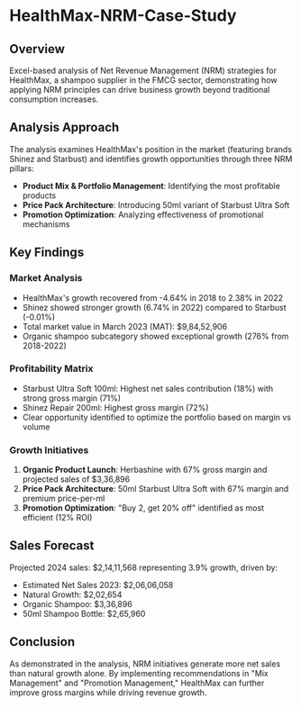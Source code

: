 # HealthMax-NRM-Case-Study

## Overview
Excel-based analysis of Net Revenue Management (NRM) strategies for HealthMax, a shampoo supplier in the FMCG sector, demonstrating how applying NRM principles can drive business growth beyond traditional consumption increases.

## Analysis Approach
The analysis examines HealthMax's position in the market (featuring brands Shinez and Starbust) and identifies growth opportunities through three NRM pillars:
- **Product Mix & Portfolio Management**: Identifying the most profitable products
- **Price Pack Architecture**: Introducing 50ml variant of Starbust Ultra Soft
- **Promotion Optimization**: Analyzing effectiveness of promotional mechanisms

## Key Findings

### Market Analysis
- HealthMax's growth recovered from -4.64% in 2018 to 2.38% in 2022
- Shinez showed stronger growth (6.74% in 2022) compared to Starbust (-0.01%)
- Total market value in March 2023 (MAT): $9,84,52,906
- Organic shampoo subcategory showed exceptional growth (276% from 2018-2022)

### Profitability Matrix
- Starbust Ultra Soft 100ml: Highest net sales contribution (18%) with strong gross margin (71%)
- Shinez Repair 200ml: Highest gross margin (72%)
- Clear opportunity identified to optimize the portfolio based on margin vs volume

### Growth Initiatives
1. **Organic Product Launch**: Herbashine with 67% gross margin and projected sales of $3,36,896
2. **Price Pack Architecture**: 50ml Starbust Ultra Soft with 67% margin and premium price-per-ml
3. **Promotion Optimization**: "Buy 2, get 20% off" identified as most efficient (12% ROI)

## Sales Forecast
Projected 2024 sales: $2,14,11,568 representing 3.9% growth, driven by:
- Estimated Net Sales 2023: $2,06,06,058
- Natural Growth: $2,02,654
- Organic Shampoo: $3,36,896
- 50ml Shampoo Bottle: $2,65,960

## Conclusion
As demonstrated in the analysis, NRM initiatives generate more net sales than natural growth alone. By implementing recommendations in "Mix Management" and "Promotion Management," HealthMax can further improve gross margins while driving revenue growth. 
